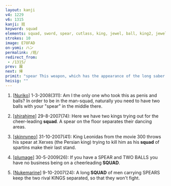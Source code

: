 ```yaml
---
layout: kanji
v4: 1229
v6: 1315
kanji: 班
keyword: squad
elements: squad, sword, spear, cutlass, king, jewel, ball, king2, jewel2, ball2
strokes: 10
image: E78FAD
on-yomi: ハン
permalink: /班/
redirect_from:
 - /1315/
prev: 霧
next: 帰
primit: "spear This weapon, which has the appearance of the long saber but is drawn slightly differently, depicts a spear. It appears only rarely--in this book, only twice, and both instances are given in the following FRAMEs. [2]"
heisig: ""
---
```


1) [<a href="http://kanji.koohii.com/profile/Nuriko">Nuriko</a>] 1-3-2008(311): Am I the only one who took this as penis and balls? In order to be in the man-squad, naturally you need to have two balls with your &quot;spear&quot; in the middle there.

2) [<a href="http://kanji.koohii.com/profile/shirahime">shirahime</a>] 29-8-2007(74): Here we have two kings trying out for the cheer-leading<strong> squad</strong>. A spear on the floor separates their dancing areas.

3) [<a href="http://kanji.koohii.com/profile/skinnyneo">skinnyneo</a>] 31-10-2007(41): King Leonidas from the movie 300 throws his spear at Xerxes (the Persian king) trying to kill him as his<strong> squad</strong> of spartins make their last stand.

4) [<a href="http://kanji.koohii.com/profile/plumage">plumage</a>] 30-5-2009(26): If you have a SPEAR and TWO BALLS you have no business being on a cheerleading<strong> SQUAD</strong>.

5) [<a href="http://kanji.koohii.com/profile/Nukemarine">Nukemarine</a>] 9-10-2007(24): A long<strong> SQUAD</strong> of men carrying SPEARS keep the two rival KINGS separated, so that they won&#039;t fight.

